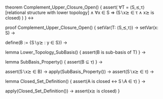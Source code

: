 theorem Complement_Upper_Closure_Open() {
  assert(
    ∀T = ⟨S,⪯,τ⟩ [relational structure with lower topology] ∧
    ∀x ∈ S ⇒
    (S∖x⪰ ∈ τ ∧ x⪰ is closed)
  )
} ↔

proof Complement_Upper_Closure_Open() {
  setVar(T: ⟨S,⪯,τ⟩) →
  setVar(x: S) →
  
  define(B := {S∖y⪰ : y ∈ S}) →
  
  lemma Lower_Topology_SubBasis() {
    assert(B is sub-basis of T)
  } →
  
  lemma SubBasis_Property() {
    assert(B ⊆ τ)
  } →
  
  assert(S∖x⪰ ∈ B) →
  apply(SubBasis_Property()) →
  assert(S∖x⪰ ∈ τ) →
  
  lemma Closed_Set_Definition() {
    assert(A is closed ↔ S∖A ∈ τ)
  } →
  
  apply(Closed_Set_Definition()) →
  assert(x⪰ is closed)
}